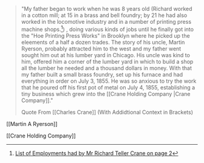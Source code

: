 > "My father began to work when he was 8 years old (Richard worked in a cotton mill; at 15 in a brass and bell foundry; by 21 he had also worked in the locomotive industry and in a number of printing press machine shops.[^1]) , doing various kinds of jobs until he finally got into the "Hoe Printing Press Works" in Brooklyn where he picked up the eleements of a half a dozen trades. The story of his uncle, Martin Ryerson, probably attracted him to the west and my father went sought him out  at his lumber yard in Chicago. His uncle was kind to him, offered him a corner of the lumber yard in which to build a shop all the lumber he needed and a thousand dollars in money. With that my father built a small brass foundry, set up his furnace and had everything in order on July 3, 1855. He was so anxious to try the work that he poured off his first pot of metal on July 4, 1855, establishing a tiny business which grew into the [[Crane Holding Company |Crane Company]]."
> 
> Quote From [[Charles Crane]] (With Addidtional Context in Brackets)

[[Martin A Ryerson]] 

[[Crane Holding Company]]

[^1]: [List of Employments had by Mr Richard Teller Crane on page 2](http://www.hevac-heritage.org/electronic_books/crane_usa/RTCRANE.pdf)